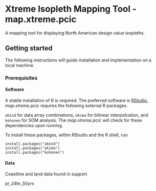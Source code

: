 # Xtreme Isopleth Mapping Tool - map.xtreme.pcic
 
 A mapping tool for displaying North American design value isopleths.

## Getting started
The following instructions will guide installation and implementation on a local machine. 

### Prerequisites 

#### Software
A stable installation of R is required. The preferred software is [RStudio ](https://www.rstudio.com/products/rstudio/). *map.xtreme.pcic* requires the following external R packages.

`abind` for data array combinations, `akima` for bilinear interpolcation, and `kohonen` for SOM analysis. The *map.xtreme.pcic* will check for these dependencies upon running.
 
To install these packages, within RStudio and the R shell, run
 
 ```
install.packages("abind")
install.packages("akima")
install.packages("kohonen")
 ```

#### Data

Coastline and land data found in support

pr\_24hr\_50yrs 

